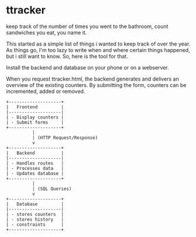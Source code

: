 # ttracker
keep track of the number of times you went to the bathroom, count sandwiches you eat, you name it.

This started as a simple list of things i wanted to keep track of over the year.
As things go, I'm too lazy to write when and where certain things happened, but i still want to know.
So, here is the tool for that.

Install the backend and database on your phone or on a webserver.

When you request ttracker.html, the backend generates and delivers an overview of the existing counters.
By submitting the form, counters can be incremented, added or removed.

```
+--------------------+
|   Frontend         |
|--------------------|
| - Display counters |
| - Submit forms     |
+--------------------+
          |
          | (HTTP Request/Response)
          v
+--------------------+
|   Backend          |
|--------------------|
| - Handles routes   |
| - Processes data   |
| - Updates database |
+--------------------+
          |
          | (SQL Queries)
          v
+--------------------+
|   Database         |
|--------------------|
| - stores counters  |
| - stores history   |
| - constraints      |
+--------------------+
```
